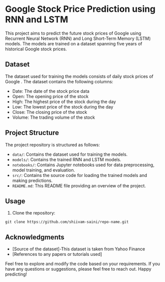 # Google Stock Price Prediction using RNN and LSTM

This project aims to predict the future stock prices of Google using Recurrent Neural Network (RNN) and Long Short-Term Memory (LSTM) models. The models are trained on a dataset spanning five years of historical Google stock prices.

## Dataset

The dataset used for training the models consists of daily stock prices of Google . The dataset contains the following columns:
- Date: The date of the stock price data
- Open: The opening price of the stock
- High: The highest price of the stock during the day
- Low: The lowest price of the stock during the day
- Close: The closing price of the stock
- Volume: The trading volume of the stock

## Project Structure

The project repository is structured as follows:

- `data/`: Contains the dataset used for training the models.
- `models/`: Contains the trained RNN and LSTM models.
- `notebooks/`: Contains Jupyter notebooks used for data preprocessing, model training, and evaluation.
- `src/`: Contains the source code for loading the trained models and making predictions.
- `README.md`: This README file providing an overview of the project.


## Usage

1. Clone the repository:

```
git clone https://github.com/shiivam-saini/repo-name.git
```

## Acknowledgments

- [Source of the dataset]-This dataset is taken from Yahoo Finance
- [References to any papers or tutorials used]

Feel free to explore and modify the code based on your requirements. If you have any questions or suggestions, please feel free to reach out. Happy predicting!
